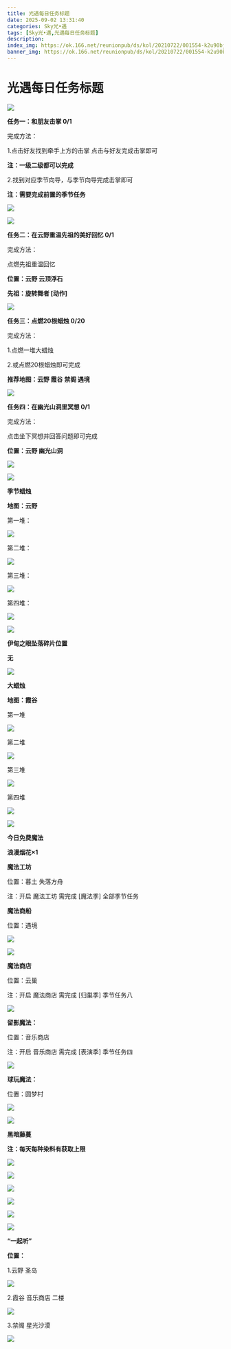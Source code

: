 ```yaml
---
title: 光遇每日任务标题
date: 2025-09-02 13:31:40
categories: Sky光•遇
tags: [Sky光•遇,光遇每日任务标题]
description: 
index_img: https://ok.166.net/reunionpub/ds/kol/20210722/001554-k2u90bj7ay.png?imageView&thumbnail=600x0&type=jpg
banner_img: https://ok.166.net/reunionpub/ds/kol/20210722/001554-k2u90bj7ay.png?imageView&thumbnail=600x0&type=jpg
---
```

# 光遇每日任务标题
![](https://img.166.net/reunionpub/1_kol_20250901_99388e056ab89f726e0b682a7270b49e.png)

**任务一：和朋友击掌 0/1**

完成方法：

1.点击好友找到牵手上方的击掌 点击与好友完成击掌即可

 **注：一级二级都可以完成**

2.找到对应季节向导，与季节向导完成击掌即可

 **注：需要完成前置的季节任务**

![](https://img.166.net/reunionpub/1_kol_20250728_3a65fc57db044bb6fa884270b2ac6ff5.jpeg)

![](https://img.166.net/reunionpub/1_kol_20250728_074e3e7222786c0e314f0a0aa18086c1.jpeg)

 **任务二：在云野重温先祖的美好回忆 0/1**

完成方法：

点燃先祖重温回忆

 **位置：云野 云顶浮石**

 **先祖：旋转舞者 [动作]**

![](https://img.166.net/reunionpub/1_kol_20250807_9c159f47fbb3e499deeb44a55c4818a0.png)

 **任务三：点燃20根蜡烛 0/20**

完成方法：

1.点燃一堆大蜡烛

2.或点燃20根蜡烛即可完成

 **推荐地图：云野 霞谷 禁阁 遇境**

![](https://img.166.net/reunionpub/1_kol_20250807_70f2399df7e1944a7a103817e8f47498.jpeg)

 **任务四：在幽光山洞里冥想 0/1**

完成方法：

点击坐下冥想并回答问题即可完成

 **位置：云野 幽光山洞**

![](https://img.166.net/reunionpub/1_kol_20250802_2a8ad09e1f48d4e9f4ce03fda077cedc.png)

![](https://img.166.net/reunionpub/ds/kol_server/20240717/003917-8p704dsqv9.png)

 **季节蜡烛**

 **地图：云野**

第一堆：

![](https://img.166.net/reunionpub/1_kol_20250802_dbd51c64f6673c3bac4888630f5dd12c.png)

第二堆：

![](https://img.166.net/reunionpub/1_kol_20250802_179fbe6e361dee55916dc6d6ea7f2558.png)

第三堆：

![](https://img.166.net/reunionpub/1_kol_20250802_3672a40aea7c4b2b3228866abdd0053c.png)

第四堆：

![](https://img.166.net/reunionpub/1_kol_20250802_ff666ece0e122ace8f78036617cd208c.png)

**![](https://img.166.net/reunionpub/ds/kol_server/20240717/003917-8p704dsqv9.png)**

 **伊甸之眼坠落碎片位置**

 **无**

**![](https://img.166.net/reunionpub/ds/kol_server/20240717/003917-8p704dsqv9.png)**

 **大蜡烛**

 **地图：霞谷**

第一堆

![](https://img.166.net/reunionpub/1_kol_20250707_97c9dab8a0de5ae0bea2b42151660e82.png)

第二堆

![](https://img.166.net/reunionpub/1_kol_20250707_7719ddd7ced54e6bb9f0855c9729d759.png)

第三堆

![](https://img.166.net/reunionpub/1_kol_20250707_bfae780ce10e768dd86a66a1486e0a96.png)

第四堆

![](https://img.166.net/reunionpub/1_kol_20250707_3728d167b0db5df9eae5440b168b8b2b.png)

 **![](https://img.166.net/reunionpub/ds/kol/20231014/004048-gyt2imp830.png)**

 **今日免费魔法**

 **浪漫烟花×1**

 **魔法工坊**

位置：暮土 失落方舟

注：开启 魔法工坊 需完成 [魔法季] 全部季节任务

 **魔法商船**

位置：遇境

 **![](https://img.166.net/reunionpub/ds/kol/20231014/004605-qmuiowanf4.png)**

![](https://img.166.net/reunionpub/1_kol_20250706_63f74eb45e29da0175f9a6d70633ddc5.png)

 **魔法商店**

位置：云巢

注：开启 魔法商店 需完成 [归巢季] 季节任务八

![](https://img.166.net/reunionpub/1_kol_20250706_a68bc1dbce077f2636f189679178774d.png)

 **留影魔法：**

位置：音乐商店

注：开启 音乐商店 需完成 [表演季] 季节任务四

![](https://img.166.net/reunionpub/1_kol_20250706_dcdb776a8894455e40eb780e90bbb1aa.png)

 **球玩魔法：**

位置：圆梦村

![](https://img.166.net/reunionpub/1_kol_20241114_fe7f834ee8d5f2e2abc828a14fa10870.png)

![](https://img.166.net/reunionpub/ds/kol_server/20240717/003917-8p704dsqv9.png)

 **黑暗藤蔓**

 **注：每天每种染料有获取上限**

![](https://img.166.net/reunionpub/1_kol_20250121_14691ccced7771ffbe27d81267e2161f.jpeg)

![](https://img.166.net/reunionpub/1_kol_20250128_67c9bcfa670ee5c1912f9c7b3acbf1c7.jpeg)

![](https://img.166.net/reunionpub/1_kol_20250204_575af0a72e62030571755b89b16f4bef.jpeg)

![](https://img.166.net/reunionpub/1_kol_20250204_d12ae75c06b13aca78e27961da7f2322.jpeg)

![](https://img.166.net/reunionpub/1_kol_20250305_f33485f7a7fb521bb2cb1323b37ce2a7.png)

![](https://img.166.net/reunionpub/ds/kol_server/20240717/003917-8p704dsqv9.png)

 **“一起听”**

 **位置：**

1.云野 圣岛

![](https://img.166.net/reunionpub/1_kol_20241114_d3ab2a60b74e81a2f1ca25e32a872077.jpeg)

2.霞谷 音乐商店 二楼

![](https://img.166.net/reunionpub/1_kol_20241114_c847c1ccc28766421e8613dde03b97b5.jpeg)

3.禁阁 星光沙漠

![](https://img.166.net/reunionpub/1_kol_20241114_b3ef53b52de5968f0c39b6831ceed2e1.png)

